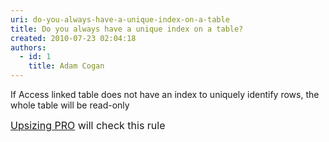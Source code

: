 ```yaml
---
uri: do-you-always-have-a-unique-index-on-a-table
title: Do you always have a unique index on a table?
created: 2010-07-23 02:04:18
authors:
  - id: 1
    title: Adam Cogan
---
```





<span class='intro'> 
  <p>If Access linked table does not have an index to uniquely identify rows, the whole table will be read-only </p>
<font class="ms-rteCustom-YellowBorderBox" size="+0"><a href="http&#58;//www.ssw.com.au/ssw/UpsizingPRO">Upsizing PRO</a> will check this rule </font>
 </span>




